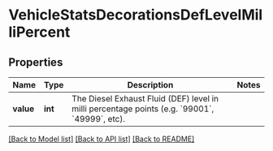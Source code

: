 # VehicleStatsDecorationsDefLevelMilliPercent

## Properties
Name | Type | Description | Notes
------------ | ------------- | ------------- | -------------
**value** | **int** | The Diesel Exhaust Fluid (DEF) level in milli percentage points (e.g. &#x60;99001&#x60;, &#x60;49999&#x60;, etc). | 

[[Back to Model list]](../README.md#documentation-for-models) [[Back to API list]](../README.md#documentation-for-api-endpoints) [[Back to README]](../README.md)


